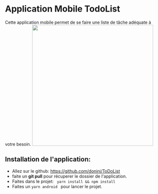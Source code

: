 # Application Mobile TodoList
Cette application mobile permet de se faire une liste de tâche adéquate à votre besoin.
<img src="./imagesDocumentation/liste_tâches.jpg" style="height:400px">
## Installation de l'application:

* Allez sur le github: https://github.com/doninj/ToDoList
* faite un **git pull** pour récuperer le dossier de l'application.
* Faites dans le projet:  ``` yarn install && npm install```
* Faites un ```yarn android ``` pour lancer le projet.


